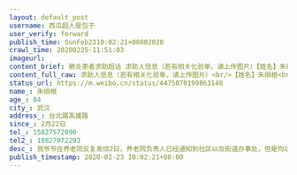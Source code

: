 ```yaml
---
layout: default_post
username: 西瓜超人是包子
user_verify: forward
publish_time: SunFeb2310:02:21+08002020
crawl_time: 20200225-11:51:03
imageurl: 
content_brief: 肺炎患者求助超话 求助人信息（若有相关化验单，请上传图片）【姓名】朱纲根【年龄】84【所在城市】武汉【所在小区、社区】台北路高雄路【患病时间】2月22日【联系方式】15827572090【其他紧急联系人】18827072293【病情描述】 我爷爷在养老院反复发烧2日，养老院负责人已经通知到社区以及 ...全文
content_full_raw: 求助人信息（若有相关化验单，请上传图片）<br/>【姓名】朱纲根<br/>【年龄】84<br/>【所在城市】武汉<br/>【所在小区、社区】台北路高雄路<br/>【患病时间】2月22日<br/>【联系方式】15827572090<br/>【其他紧急联系人】18827072293<br/>【病情描述】我爷爷在养老院反复发烧2日，养老院负责人已经通知到社区以及街道办事处，但是均以没有床位收治为理由拒绝，110也说已经备案登记，但是均没有任何结果。由于老人年纪大太，生活不能自理，望先到酒店陪同隔离，拍ct测核酸，再做下一步打算！
status_url: https://m.weibo.cn/status/4475070199863148
name_: 朱纲根
age_: 84
city_: 武汉
address_: 台北路高雄路
since_: 2月22日
tel_: 15827572090
tel2_: 18827072293
desc_: 我爷爷在养老院反复发烧2日，养老院负责人已经通知到社区以及街道办事处，但是均以没有床位收治为理由拒绝，110也说已经备案登记，但是均没有任何结果。由于老人年纪大太，生活不能自理，望先到酒店陪同隔离，拍ct测核酸，再做下一步打算！
publish_timestamp: 2020-02-23 10:02:21+08:00
---
```

